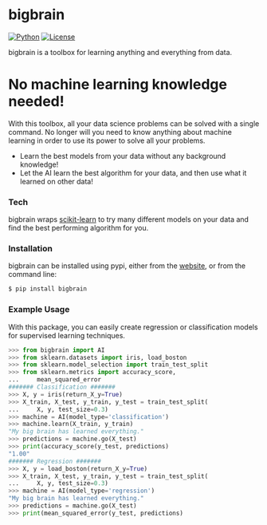 # bigbrain
[![Python](https://img.shields.io/badge/python-3.7-blue.svg)]()
[![License](https://img.shields.io/badge/License-Apache%202.0-blue.svg)](https://opensource.org/licenses/Apache-2.0)

bigbrain is a toolbox for learning anything and everything from data.

# No machine learning knowledge needed!

With this toolbox, all your data science problems can be solved with a
single command. No longer will you need to know anything about machine
learning in order to use its power to solve all your problems.

  - Learn the best models from your data without any background knowledge!
  - Let the AI learn the best algorithm for your data, and then use what it learned on other data!

### Tech

bigbrain wraps [scikit-learn](https://github.com/scikit-learn/scikit-learn) to try many different models on your data and find the best performing algorithm for you.

### Installation

bigbrain can be installed using pypi, either from the [website](https://pypi.org/project/bigbrain), or from the command line:

```sh
$ pip install bigbrain
```

### Example Usage

With this package, you can easily create regression or classification models for supervised learning techniques.

```py
>>> from bigbrain import AI
>>> from sklearn.datasets import iris, load_boston
>>> from sklearn.model_selection import train_test_split
>>> from sklearn.metrics import accuracy_score,
...     mean_squared_error
####### Classification #######
>>> X, y = iris(return_X_y=True)
>>> X_train, X_test, y_train, y_test = train_test_split(
...     X, y, test_size=0.3)
>>> machine = AI(model_type='classification')
>>> machine.learn(X_train, y_train)
"My big brain has learned everything."
>>> predictions = machine.go(X_test)
>>> print(accuracy_score(y_test, predictions)
"1.00"
####### Regression #######
>>> X, y = load_boston(return_X_y=True)
>>> X_train, X_test, y_train, y_test = train_test_split(
...     X, y, test_size=0.3)
>>> machine = AI(model_type='regression')
"My big brain has learned everything."
>>> predictions = machine.go(X_test)
>>> print(mean_squared_error(y_test, predictions)
```
